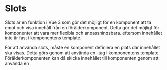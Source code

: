 # Slots

Slots är en funktion i Vue 3 som gör det möjligt för en komponent att ta emot och visa innehåll från en förälderkomponent. Detta gör det möjligt för komponenter att vara mer flexibla och anpassningsbara, eftersom innehållet inte är fast i komponentens template.

För att använda slots, måste en komponent definiera en plats där innehållet ska visas. Detta görs genom att använda en <slot>-tag i komponentens template. Förälderkomponenten kan då skicka innehållet till komponenten genom att använda en <template>-tag med en v-slot-direktiv och namnet på sloten.

Så här kan det se ut i koden:

<!-- Parent.vue -->
<template>
  <div>
    <Child>
      <template v-slot:header>
        <h1>Custom Header</h1>
      </template>
      <template v-slot:body>
        <p>Custom Body</p>
      </template>
    </Child>
  </div>
</template>

<!-- Child.vue -->
<template>
  <div>
    <header>
      <slot name="header"></slot>
    </header>
    <main>
      <slot name="body"></slot>
    </main>
  </div>
</template>

I exemplet ovan kan Parent-komponenten skicka innehåll till Child-komponenten genom att använda <template>-taggar med v-slot direktiv och namnet på sloten. Child-komponenten visar sedan detta innehåll i sin <slot>-taggar i sin template.

## vad är skillnaden på props o slots?

Props är en funktion för att skicka data från förälderkomponenten till barnkomponenten. Detta kan vara viktig information som barnkomponenten behöver för att fungera som t.ex. en titel, ett id eller en lista med objekt. Props är read-only, det betyder att barnkomponenten inte kan ändra värdet på en prop som den tar emot från förälderkomponenten.

Slots är en funktion för att skicka innehåll från förälderkomponenten till barnkomponenten. Detta innehåll kan vara allt från text, bilder, till andra komponenter. Slots gör det möjligt för barnkomponenten att vara mer flexibel och anpassningsbar eftersom innehållet inte är fast i komponentens template, det gör det också möjligt att återanvända komponenten och skapa mer abstraktion i koden.

_skillnaden_ mellan props och slots är att props är en funktion för att skicka data från förälderkomponenten till barnkomponenten, medan slots är en funktion för att skicka innehåll från förälderkomponenten till barnkomponenten.
Props är ofta används för att skicka data som är viktig för att barnkomponenten ska fungera, medans slots är används för att skicka innehåll som kan variera beroende på situationen.

## fördel

Fördelar med slots är att det gör komponenter mer flexibla och anpassningsbara, eftersom förälderkomponenten kan skicka innehåll till komponenten. Detta gör det också möjligt att återanvända komponenter och skapa mer abstraktion i koden.

## nackdel

En nackdel med slots är att det kan göra koden svårare att förstå och felsöka om det är många olika slots i en komponent eller om det är svårt att förstå vilket innehåll som skickas till vilken slot.
